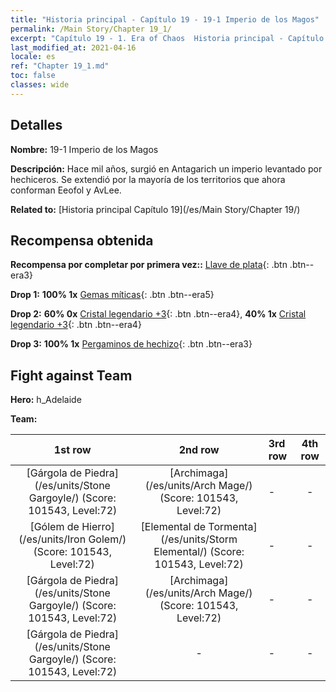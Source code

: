 ```yaml
---
title: "Historia principal - Capítulo 19 - 19-1 Imperio de los Magos"
permalink: /Main Story/Chapter 19_1/
excerpt: "Capítulo 19 - 1. Era of Chaos  Historia principal - Capítulo 19_1. 19-1 Imperio de los Magos"
last_modified_at: 2021-04-16
locale: es
ref: "Chapter 19_1.md"
toc: false
classes: wide
---
```


## Detalles

 **Nombre:** 19-1 Imperio de los Magos

 **Descripción:** Hace mil años, surgió en Antagarich un imperio levantado por hechiceros. Se extendió por la mayoría de los territorios que ahora conforman Eeofol y AvLee.

 **Related to:** [Historia principal Capítulo 19](/es/Main Story/Chapter 19/)

## Recompensa obtenida

 **Recompensa por completar por primera vez::** [Llave de plata](/es/Items/con_693/){: .btn .btn--era3}

 **Drop 1:** **100% 1x** [Gemas míticas](/es/Items/mat_65/){: .btn .btn--era5}

 **Drop 2:** **60% 0x** [Cristal legendario +3](/es/Items/mat_59/){: .btn .btn--era4}, **40% 1x** [Cristal legendario +3](/es/Items/mat_59/){: .btn .btn--era4}

 **Drop 3:** **100% 1x** [Pergaminos de hechizo](/es/Items/con_694/){: .btn .btn--era3}


## Fight against Team
 **Hero:** h_Adelaide

 **Team:**


  | 1st row | 2nd row | 3rd row | 4th row |
  |:----:|:----:|:----|:----:|
  | [Gárgola de Piedra](/es/units/Stone Gargoyle/) (Score: 101543, Level:72)  | [Archimaga](/es/units/Arch Mage/) (Score: 101543, Level:72)  | - | - |
  | [Gólem de Hierro](/es/units/Iron Golem/) (Score: 101543, Level:72)  | [Elemental de Tormenta](/es/units/Storm Elemental/) (Score: 101543, Level:72)  | - | - |
  | [Gárgola de Piedra](/es/units/Stone Gargoyle/) (Score: 101543, Level:72)  | [Archimaga](/es/units/Arch Mage/) (Score: 101543, Level:72)  | - | - |
  | [Gárgola de Piedra](/es/units/Stone Gargoyle/) (Score: 101543, Level:72)  | - | - | - |


